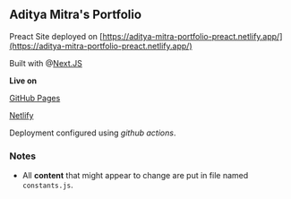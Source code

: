 ## Aditya Mitra's Portfolio

Preact Site deployed on [https://aditya-mitra-portfolio-preact.netlify.app/](https://aditya-mitra-portfolio-preact.netlify.app/)

Built with @[Next.JS](https://nextjs.org/)

**Live on**

[GitHub Pages](https://aditya-mitra.github.io/)

[Netlify](https://aditya-mitra.netlify.app/)


Deployment configured using *github actions*.

### Notes

- All **content** that might appear to change are put in file named `constants.js`.